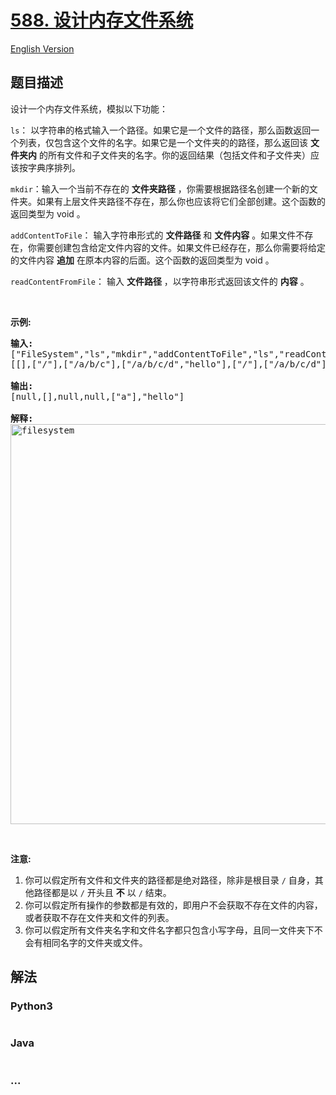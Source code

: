# [588. 设计内存文件系统](https://leetcode-cn.com/problems/design-in-memory-file-system)

[English Version](/solution/0500-0599/0588.Design%20In-Memory%20File%20System/README_EN.md)

## 题目描述
<!-- 这里写题目描述 -->
<p>设计一个内存文件系统，模拟以下功能：</p>

<p><code>ls</code>： 以字符串的格式输入一个路径。如果它是一个文件的路径，那么函数返回一个列表，仅包含这个文件的名字。如果它是一个文件夹的的路径，那么返回该 <strong>文件夹内</strong> 的所有文件和子文件夹的名字。你的返回结果（包括文件和子文件夹）应该按字典序排列。</p>

<p><code>mkdir</code>：输入一个当前不存在的 <strong>文件夹路径</strong> ，你需要根据路径名创建一个新的文件夹。如果有上层文件夹路径不存在，那么你也应该将它们全部创建。这个函数的返回类型为 void 。</p>

<p><code>addContentToFile</code>： 输入字符串形式的 <strong>文件路径</strong> 和 <strong>文件内容</strong> 。如果文件不存在，你需要创建包含给定文件内容的文件。如果文件已经存在，那么你需要将给定的文件内容 <strong>追加</strong> 在原本内容的后面。这个函数的返回类型为 void 。</p>

<p><code>readContentFromFile</code>： 输入 <strong>文件路径</strong> ，以字符串形式返回该文件的 <strong>内容</strong> 。</p>

<p> </p>

<p><strong>示例:</strong></p>

<pre><strong>输入:</strong> 
["FileSystem","ls","mkdir","addContentToFile","ls","readContentFromFile"]
[[],["/"],["/a/b/c"],["/a/b/c/d","hello"],["/"],["/a/b/c/d"]]

<strong>输出:</strong>
[null,[],null,null,["a"],"hello"]

<strong>解释:</strong>
<img alt="filesystem" src="https://assets.leetcode.com/uploads/2018/10/12/filesystem.png" style="width: 640px;">
</pre>

<p> </p>

<p><strong>注意:</strong></p>

<ol>
	<li>你可以假定所有文件和文件夹的路径都是绝对路径，除非是根目录 <code>/</code> 自身，其他路径都是以 <code>/</code> 开头且 <strong>不</strong> 以 <code>/</code> 结束。</li>
	<li>你可以假定所有操作的参数都是有效的，即用户不会获取不存在文件的内容，或者获取不存在文件夹和文件的列表。</li>
	<li>你可以假定所有文件夹名字和文件名字都只包含小写字母，且同一文件夹下不会有相同名字的文件夹或文件。</li>
</ol>



## 解法
<!-- 这里可写通用的实现逻辑 -->


<!-- tabs:start -->

### **Python3**
<!-- 这里可写当前语言的特殊实现逻辑 -->

```python

```

### **Java**
<!-- 这里可写当前语言的特殊实现逻辑 -->

```java

```

### **...**
```

```

<!-- tabs:end -->